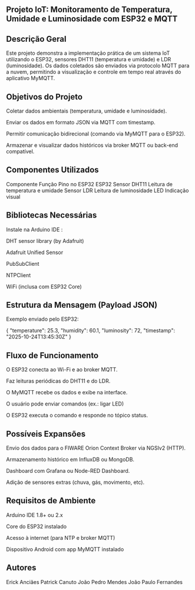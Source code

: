 ## Projeto IoT: Monitoramento de Temperatura, Umidade e Luminosidade com ESP32 e MQTT
## Descrição Geral

Este projeto demonstra a implementação prática de um sistema IoT utilizando o ESP32, sensores DHT11 (temperatura e umidade) e LDR (luminosidade).
Os dados coletados são enviados via protocolo MQTT para a nuvem, permitindo a visualização e controle em tempo real através do aplicativo MyMQTT.

## Objetivos do Projeto

Coletar dados ambientais (temperatura, umidade e luminosidade).

Enviar os dados em formato JSON via MQTT com timestamp.

Permitir comunicação bidirecional (comando via MyMQTT para o ESP32).

Armazenar e visualizar dados históricos via broker MQTT ou back-end compatível.

## Componentes Utilizados
Componente	Função	Pino no ESP32
ESP32 
Sensor DHT11	Leitura de temperatura e umidade
Sensor LDR Leitura de luminosidade
LED Indicação visual 


## Bibliotecas Necessárias

Instale na Arduino IDE :

DHT sensor library (by Adafruit)

Adafruit Unified Sensor

PubSubClient

NTPClient

WiFi (inclusa com ESP32 Core)


## Estrutura da Mensagem (Payload JSON)

Exemplo enviado pelo ESP32:

{
  "temperature": 25.3,
  "humidity": 60.1,
  "luminosity": 72,
  "timestamp": "2025-10-24T13:45:30Z"
}


## Fluxo de Funcionamento

O ESP32 conecta ao Wi-Fi e ao broker MQTT.

Faz leituras periódicas do DHT11 e do LDR.

O MyMQTT recebe os dados e exibe na interface.

O usuário pode enviar comandos (ex.: ligar LED) 

O ESP32 executa o comando e responde no tópico status.


## Possíveis Expansões

Envio dos dados para o FIWARE Orion Context Broker via NGSIv2 (HTTP).

Armazenamento histórico em InfluxDB ou MongoDB.

Dashboard com Grafana ou Node-RED Dashboard.

Adição de sensores extras (chuva, gás, movimento, etc).

## Requisitos de Ambiente

Arduino IDE 1.8+ ou 2.x

Core do ESP32 instalado 

Acesso à internet (para NTP e broker MQTT)

Dispositivo Android com app MyMQTT instalado

## Autores

Erick Anciães
Patrick Canuto
João Pedro Mendes
João Paulo Fernandes



